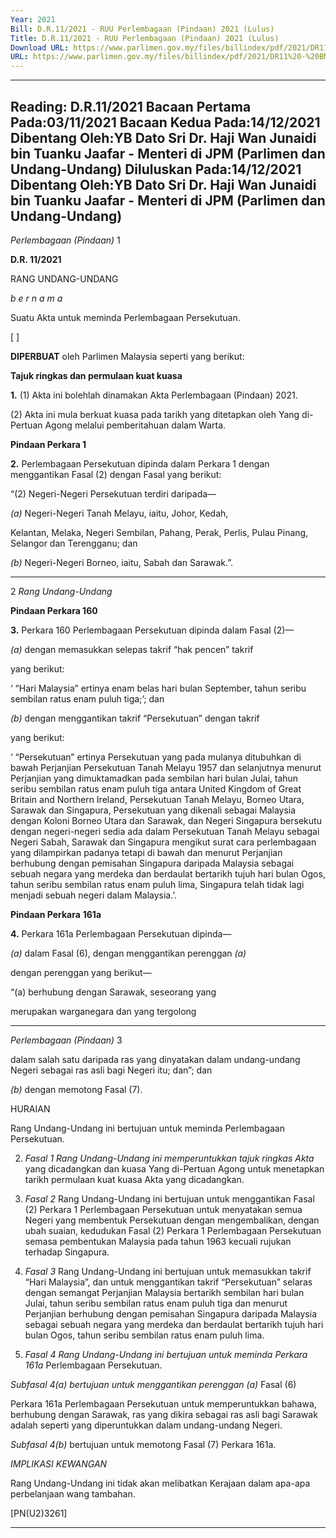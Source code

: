 ```yaml
---
Year: 2021
Bill: D.R.11/2021 - RUU Perlembagaan (Pindaan) 2021 (Lulus)
Title: D.R.11/2021 - RUU Perlembagaan (Pindaan) 2021 (Lulus)
Download URL: https://www.parlimen.gov.my/files/billindex/pdf/2021/DR11%20-%20BM.pdf
URL: https://www.parlimen.gov.my/files/billindex/pdf/2021/DR11%20-%20BM.pdf
---
```

---
Reading:
D.R.11/2021
Bacaan Pertama Pada:03/11/2021
Bacaan Kedua Pada:14/12/2021
Dibentang Oleh:YB Dato Sri Dr. Haji Wan Junaidi bin Tuanku Jaafar - Menteri di JPM (Parlimen dan Undang-Undang)
Diluluskan Pada:14/12/2021
Dibentang Oleh:YB Dato Sri Dr. Haji Wan Junaidi bin Tuanku Jaafar - Menteri di JPM (Parlimen dan Undang-Undang)
---

_Perlembagaan (Pindaan)_ 1

**D.R. 11/2021**

RANG UNDANG-UNDANG

_b e r n a m a_

Suatu Akta untuk meminda Perlembagaan Persekutuan.

[ ]

**DIPERBUAT** oleh Parlimen Malaysia seperti yang berikut:

**Tajuk ringkas dan permulaan kuat kuasa**

**1.** (1) Akta ini bolehlah dinamakan Akta Perlembagaan
(Pindaan) 2021.

(2) Akta ini mula berkuat kuasa pada tarikh yang ditetapkan
oleh Yang di-Pertuan Agong melalui pemberitahuan dalam Warta.

**Pindaan Perkara 1**

**2.** Perlembagaan Persekutuan dipinda dalam Perkara 1 dengan
menggantikan Fasal (2) dengan Fasal yang berikut:

“(2) Negeri-Negeri Persekutuan terdiri daripada—

_(a)_ Negeri-Negeri Tanah Melayu, iaitu, Johor, Kedah,

Kelantan, Melaka, Negeri Sembilan, Pahang, Perak,
Perlis, Pulau Pinang, Selangor dan Terengganu;
dan

_(b)_ Negeri-Negeri Borneo, iaitu, Sabah dan Sarawak.”.


-----

2 _Rang Undang-Undang_

**Pindaan Perkara 160**

**3.** Perkara 160 Perlembagaan Persekutuan dipinda dalam Fasal (2)—

_(a)_ dengan memasukkan selepas takrif “hak pencen” takrif

yang berikut:

‘ “Hari Malaysia” ertinya enam belas hari bulan
September, tahun seribu sembilan ratus enam puluh
tiga;’; dan

_(b)_ dengan menggantikan takrif “Persekutuan” dengan takrif

yang berikut:

‘ “Persekutuan” ertinya Persekutuan yang pada
mulanya ditubuhkan di bawah Perjanjian Persekutuan
Tanah Melayu 1957 dan selanjutnya menurut Perjanjian
yang dimuktamadkan pada sembilan hari bulan Julai,
tahun seribu sembilan ratus enam puluh tiga antara
United Kingdom of Great Britain and Northern Ireland,
Persekutuan Tanah Melayu, Borneo Utara, Sarawak
dan Singapura, Persekutuan yang dikenali sebagai
Malaysia dengan Koloni Borneo Utara dan Sarawak,
dan Negeri Singapura bersekutu dengan negeri-negeri
sedia ada dalam Persekutuan Tanah Melayu sebagai
Negeri Sabah, Sarawak dan Singapura mengikut
surat cara perlembagaan yang dilampirkan padanya
tetapi di bawah dan menurut Perjanjian berhubung
dengan pemisahan Singapura daripada Malaysia sebagai
sebuah negara yang merdeka dan berdaulat bertarikh
tujuh hari bulan Ogos, tahun seribu sembilan ratus
enam puluh lima, Singapura telah tidak lagi menjadi
sebuah negeri dalam Malaysia.’.

**Pindaan Perkara** **161a**

**4.** Perkara 161a Perlembagaan Persekutuan dipinda—

_(a)_ dalam Fasal (6), dengan menggantikan perenggan _(a)_

dengan perenggan yang berikut—

“(a) berhubung dengan Sarawak, seseorang yang

merupakan warganegara dan yang tergolong


-----

_Perlembagaan (Pindaan)_ 3

dalam salah satu daripada ras yang dinyatakan
dalam undang-undang Negeri sebagai ras asli
bagi Negeri itu; dan”; dan

_(b)_ dengan memotong Fasal (7).

HURAIAN

Rang Undang-Undang ini bertujuan untuk meminda Perlembagaan Persekutuan.

2. _Fasal 1 Rang Undang-Undang ini memperuntukkan tajuk ringkas Akta_
yang dicadangkan dan kuasa Yang di-Pertuan Agong untuk menetapkan tarikh
permulaan kuat kuasa Akta yang dicadangkan.

3. _Fasal 2_ Rang Undang-Undang ini bertujuan untuk menggantikan
Fasal (2) Perkara 1 Perlembagaan Persekutuan untuk menyatakan semua Negeri
yang membentuk Persekutuan dengan mengembalikan, dengan ubah suaian,
kedudukan Fasal (2) Perkara 1 Perlembagaan Persekutuan semasa pembentukan
Malaysia pada tahun 1963 kecuali rujukan terhadap Singapura.

4. _Fasal 3_ Rang Undang-Undang ini bertujuan untuk memasukkan takrif
“Hari Malaysia”, dan untuk menggantikan takrif “Persekutuan” selaras
dengan semangat Perjanjian Malaysia bertarikh sembilan hari bulan Julai,
tahun seribu sembilan ratus enam puluh tiga dan menurut Perjanjian berhubung
dengan pemisahan Singapura daripada Malaysia sebagai sebuah negara yang
merdeka dan berdaulat bertarikh tujuh hari bulan Ogos, tahun seribu sembilan
ratus enam puluh lima.

5. _Fasal 4 Rang Undang-Undang ini bertujuan untuk meminda Perkara 161a_
Perlembagaan Persekutuan.

_Subfasal 4(a) bertujuan untuk menggantikan perenggan_ _(a)_ Fasal (6)

Perkara 161a Perlembagaan Persekutuan untuk memperuntukkan bahawa,
berhubung dengan Sarawak, ras yang dikira sebagai ras asli bagi Sarawak
adalah seperti yang diperuntukkan dalam undang-undang Negeri.

_Subfasal 4(b)_ bertujuan untuk memotong Fasal (7) Perkara 161a.

_IMPLIKASI KEWANGAN_

Rang Undang-Undang ini tidak akan melibatkan Kerajaan dalam apa-apa
perbelanjaan wang tambahan.

[PN(U2)3261]


-----

